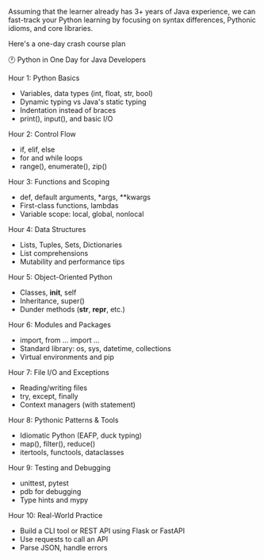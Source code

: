 Assuming that the learner already has 3+ years of Java experience, we can fast-track your Python learning by focusing on syntax differences, Pythonic idioms, and core libraries. 

Here's a one-day crash course plan

🕐 Python in One Day for Java Developers

Hour 1: Python Basics
  - Variables, data types (int, float, str, bool)
  - Dynamic typing vs Java's static typing
  - Indentation instead of braces
  - print(), input(), and basic I/O

Hour 2: Control Flow
  - if, elif, else
  - for and while loops
  - range(), enumerate(), zip()

Hour 3: Functions and Scoping
  - def, default arguments, *args, **kwargs
  - First-class functions, lambdas
  - Variable scope: local, global, nonlocal

Hour 4: Data Structures
  - Lists, Tuples, Sets, Dictionaries
  - List comprehensions
  - Mutability and performance tips

Hour 5: Object-Oriented Python
  - Classes, __init__, self
  - Inheritance, super()
  - Dunder methods (__str__, __repr__, etc.)

Hour 6: Modules and Packages
  - import, from ... import ...
  - Standard library: os, sys, datetime, collections
  - Virtual environments and pip

Hour 7: File I/O and Exceptions
  - Reading/writing files
  - try, except, finally
  - Context managers (with statement)

Hour 8: Pythonic Patterns & Tools
  - Idiomatic Python (EAFP, duck typing)
  - map(), filter(), reduce()
  - itertools, functools, dataclasses

Hour 9: Testing and Debugging
  - unittest, pytest
  - pdb for debugging
  - Type hints and mypy

Hour 10: Real-World Practice
  - Build a CLI tool or REST API using Flask or FastAPI
  - Use requests to call an API
  - Parse JSON, handle errors
